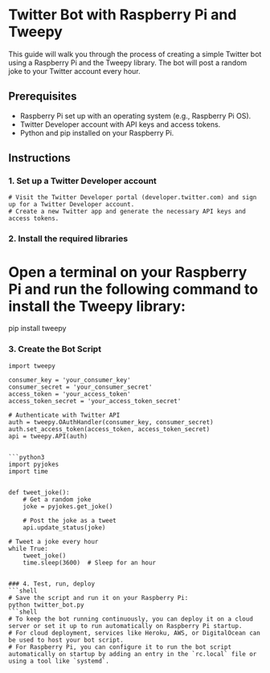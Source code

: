 # Twitter Bot with Raspberry Pi and Tweepy

This guide will walk you through the process of creating a simple Twitter bot using a Raspberry Pi and the Tweepy library. The bot will post a random joke to your Twitter account every hour.

## Prerequisites

- Raspberry Pi set up with an operating system (e.g., Raspberry Pi OS).
- Twitter Developer account with API keys and access tokens.
- Python and pip installed on your Raspberry Pi.

## Instructions

### 1. Set up a Twitter Developer account

```shell
# Visit the Twitter Developer portal (developer.twitter.com) and sign up for a Twitter Developer account.
# Create a new Twitter app and generate the necessary API keys and access tokens.
```

### 2. Install the required libraries
# Open a terminal on your Raspberry Pi and run the following command to install the Tweepy library:
pip install tweepy


### 3. Create the Bot Script

```python3
import tweepy

consumer_key = 'your_consumer_key'
consumer_secret = 'your_consumer_secret'
access_token = 'your_access_token'
access_token_secret = 'your_access_token_secret'

# Authenticate with Twitter API
auth = tweepy.OAuthHandler(consumer_key, consumer_secret)
auth.set_access_token(access_token, access_token_secret)
api = tweepy.API(auth)


```python3
import pyjokes
import time


def tweet_joke():
    # Get a random joke
    joke = pyjokes.get_joke()

    # Post the joke as a tweet
    api.update_status(joke)

# Tweet a joke every hour
while True:
    tweet_joke()
    time.sleep(3600)  # Sleep for an hour


### 4. Test, run, deploy
```shell
# Save the script and run it on your Raspberry Pi:
python twitter_bot.py
```shell
# To keep the bot running continuously, you can deploy it on a cloud server or set it up to run automatically on Raspberry Pi startup.
# For cloud deployment, services like Heroku, AWS, or DigitalOcean can be used to host your bot script.
# For Raspberry Pi, you can configure it to run the bot script automatically on startup by adding an entry in the `rc.local` file or using a tool like `systemd`.

